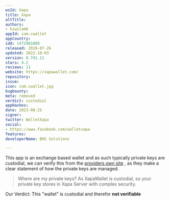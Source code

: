 ```yaml
---
wsId: Xapa
title: Xapa
altTitle: 
authors:
- kiwilamb
appId: com.cwallet
appCountry: 
idd: 1471981089
released: 2019-07-26
updated: 2022-10-03
version: 0.741.11
stars: 4.2
reviews: 11
website: https://xapawallet.com/
repository: 
issue: 
icon: com.cwallet.jpg
bugbounty: 
meta: removed
verdict: custodial
appHashes: 
date: 2023-08-25
signer: 
twitter: WalletXapa
social:
- https://www.facebook.com/walletxapa
features: 
developerName: BHS Solutions

---
```


This app is an exchange based wallet and as such typically private keys are custodial, we can verify this from the [providers own site](https://xapawallet.com/#1603507874611-a20bac97-a1d1) , as they make a clear statement of how the private keys are managed.

> Where are my private keys?
> As XapaWallet is custodial, so your private key stores in Xapa Server with complex security.

Our Verdict: This "wallet" is custodial and therefor **not verifiable**


